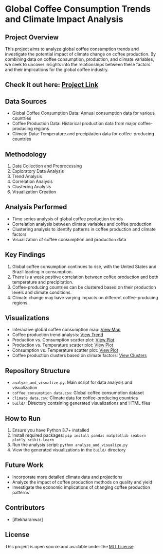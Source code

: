 # Global Coffee Consumption Trends and Climate Impact Analysis

## Project Overview
This project aims to analyze global coffee consumption trends and investigate the potential impact of climate change on coffee production. By combining data on coffee consumption, production, and climate variables, we seek to uncover insights into the relationships between these factors and their implications for the global coffee industry.

## Check it out here: [Project Link](https://eclectic-sopapillas-31b718.netlify.app)

## Data Sources
- Global Coffee Consumption Data: Annual consumption data for various countries
- Coffee Production Data: Historical production data from major coffee-producing regions
- Climate Data: Temperature and precipitation data for coffee-producing countries

## Methodology
1. Data Collection and Preprocessing
2. Exploratory Data Analysis
3. Trend Analysis
4. Correlation Analysis
5. Clustering Analysis
6. Visualization Creation

## Analysis Performed
- Time series analysis of global coffee production trends
- Correlation analysis between climate variables and coffee production
- Clustering analysis to identify patterns in coffee production and climate factors
- Visualization of coffee consumption and production data

## Key Findings
1. Global coffee consumption continues to rise, with the United States and Brazil leading in consumption.
2. There is a weak positive correlation between coffee production and both temperature and precipitation.
3. Coffee-producing countries can be clustered based on their production levels and climate conditions.
4. Climate change may have varying impacts on different coffee-producing regions.

## Visualizations
- Interactive global coffee consumption map: [View Map](build/animated_coffee_consumption_map.html)
- Coffee production trend analysis: [View Trend](build/production_trend.png)
- Production vs. Consumption scatter plot: [View Plot](build/production_vs_consumption.html)
- Production vs. Temperature scatter plot: [View Plot](build/production_vs_temperature.html)
- Consumption vs. Temperature scatter plot: [View Plot](build/consumption_vs_temperature.html)
- Coffee production clusters based on climate factors: [View Clusters](build/production_clusters.html)

## Repository Structure
- `analyze_and_visualize.py`: Main script for data analysis and visualization
- `coffee_consumption_data.csv`: Global coffee consumption dataset
- `climate_data.csv`: Climate data for coffee-producing countries
- `build/`: Directory containing generated visualizations and HTML files

## How to Run
1. Ensure you have Python 3.7+ installed
2. Install required packages: `pip install pandas matplotlib seaborn plotly scikit-learn`
3. Run the analysis script: `python analyze_and_visualize.py`
4. View the generated visualizations in the `build/` directory

## Future Work
- Incorporate more detailed climate data and projections
- Analyze the impact of coffee production methods on quality and yield
- Investigate the economic implications of changing coffee production patterns

## Contributors
- [iftekharanwar]

## License
This project is open source and available under the [MIT License](LICENSE).
